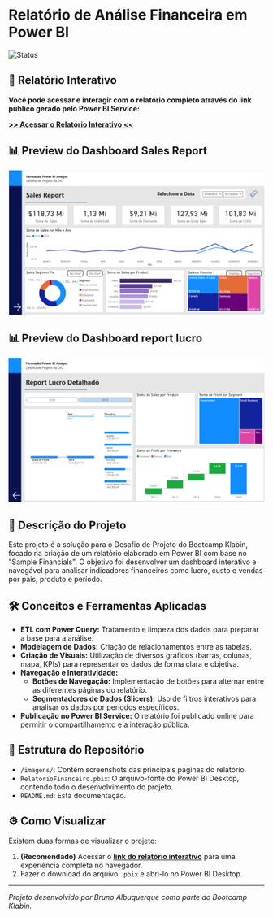 # Relatório de Análise Financeira em Power BI

![Status](https://img.shields.io/badge/status-conclu%C3%ADdo-green)

## 🚀 Relatório Interativo

**Você pode acessar e interagir com o relatório completo através do link público gerado pelo Power BI Service:**

[**>> Acessar o Relatório Interativo <<**](https://app.powerbi.com/view?r=eyJrIjoiM2U2MGFiYWMtYTUxYy00ZTQwLWExZDEtN2YzZDcyNzAyYzYwIiwidCI6ImNmNzJlMmJkLTdhMmItNDc4My1iZGViLTM5ZDU3YjA3Zjc2ZiIsImMiOjR9&pageName=75fdbcc67c6958786117)

## 📊 Preview do Dashboard Sales Report

![Página Principal do Relatório Financeiro](Imagens/Dashboard_SalesReport.png)

## 📊 Preview do Dashboard report lucro

![Página Principal do Relatório Financeiro](Imagens/Report_lucro_detalhado.png)

## 📖 Descrição do Projeto

Este projeto é a solução para o Desafio de Projeto do Bootcamp Klabin, focado na criação de um relatório elaborado em Power BI com base no "Sample Financials". O objetivo foi desenvolver um dashboard interativo e navegável para analisar indicadores financeiros como lucro, custo e vendas por país, produto e período.

## 🛠️ Conceitos e Ferramentas Aplicadas

* **ETL com Power Query:** Tratamento e limpeza dos dados para preparar a base para a análise.
* **Modelagem de Dados:** Criação de relacionamentos entre as tabelas.
* **Criação de Visuais:** Utilização de diversos gráficos (barras, colunas, mapa, KPIs) para representar os dados de forma clara e objetiva.
* **Navegação e Interatividade:**
    * **Botões de Navegação:** Implementação de botões para alternar entre as diferentes páginas do relatório.
    * **Segmentadores de Dados (Slicers):** Uso de filtros interativos para analisar os dados por períodos específicos.
* **Publicação no Power BI Service:** O relatório foi publicado online para permitir o compartilhamento e a interação pública.

## 📁 Estrutura do Repositório

* `/imagens/`: Contém screenshots das principais páginas do relatório.
* `RelatorioFinanceiro.pbix`: O arquivo-fonte do Power BI Desktop, contendo todo o desenvolvimento do projeto.
* `README.md`: Esta documentação.

## ⚙️ Como Visualizar

Existem duas formas de visualizar o projeto:
1.  **(Recomendado)** Acessar o **[link do relatório interativo](#-relatório-interativo)** para uma experiência completa no navegador.
2.  Fazer o download do arquivo `.pbix` e abri-lo no Power BI Desktop.

---

_Projeto desenvolvido por Bruno Albuquerque como parte do Bootcamp Klabin._